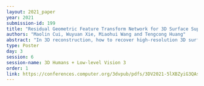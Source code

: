 ```yaml
---
layout: 2021_paper
year: 2021
submission-id: 199
title: "Residual Geometric Feature Transform Network for 3D Surface Super-Resolution"
authors: "Maolin Cui, Wuyuan Xie, Miaohui Wang and Tengcong Huang"
abstract: "In 3D reconstruction, how to recover high-resolution 3D surface details from the existing low-resolution 3D surface is still a challenging problem. Due to the unstructured and irregular characteristics of 3D data, it is usually difficult to obtain extremely dense 3D surface and capture detailed local features. To tackle this problem, this article introduces an effective deep convolutional network, namely RGFTNet, to perform 3D surface super-resolution in 2D normal domain. To restore dense surface details and learn sharp geometry structures simultaneously, a shape prior acquisition method is designed to achieve the high-quality shape normal from the input low-resolution one. Subsequently, the extracted shape normal as the shape prior is incorporated into a deep convolutional network through the Geometric Feature Transform (GFT) layer. Experimental results show the superiority of the proposed RGFTNet over several recent advances on both the computer-generated and the real-world data."
type: Poster
day: 3
session: 6
session-name: 3D Humans + Low-level Vision 3
order: 1
link: https://conferences.computer.org/3dvpub/pdfs/3DV2021-5lXBZyiG3QAsRBKXHIjqU8/268800a859/268800a859.pdf
---
```

